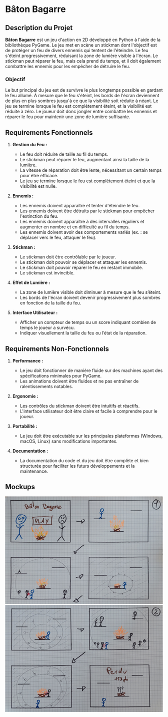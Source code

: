 # Bâton Bagarre

## Description du Projet

**Bâton Bagarre** est un jeu d'action en 2D développé en Python à l'aide de la bibliothèque PyGame. Le jeu met en scène un stickman dont l'objectif est de protéger un feu de divers ennemis qui tentent de l'éteindre. Le feu s'éteint progressivement, réduisant la zone de lumière visible à l'écran. Le stickman peut réparer le feu, mais cela prend du temps, et il doit également combattre les ennemis pour les empêcher de détruire le feu.

### Objectif

Le but principal du jeu est de survivre le plus longtemps possible en gardant le feu allumé. À mesure que le feu s'éteint, les bords de l'écran deviennent de plus en plus sombres jusqu'à ce que la visibilité soit réduite à néant. Le jeu se termine lorsque le feu est complètement éteint, et la visibilité est réduite à zéro. Le joueur doit donc jongler entre combattre les ennemis et réparer le feu pour maintenir une zone de lumière suffisante.

## Requirements Fonctionnels

1. **Gestion du Feu :**
    - Le feu doit réduire de taille au fil du temps.
    - Le stickman peut réparer le feu, augmentant ainsi la taille de la lumière.
    - La vitesse de réparation doit être lente, nécessitant un certain temps pour être efficace.
    - Le jeu se termine lorsque le feu est complètement éteint et que la visibilité est nulle.

2. **Ennemis :**
    - Les ennemis doivent apparaître et tenter d'éteindre le feu.
    - Les ennemis doivent être détruits par le stickman pour empêcher l'extinction du feu.
    - Les ennemis doivent apparaître à des intervalles réguliers et augmenter en nombre et en difficulté au fil du temps.
    - Les ennemis doivent avoir des comportements variés (ex. : se déplacer vers le feu, attaquer le feu).

3. **Stickman :**
    - Le stickman doit être contrôlable par le joueur.
    - Le stickman doit pouvoir se déplacer et attaquer les ennemis.
    - Le stickman doit pouvoir réparer le feu en restant immobile.
    - Le stickman est invincible.

4. **Effet de Lumière :**
    - La zone de lumière visible doit diminuer à mesure que le feu s’éteint.
    - Les bords de l'écran doivent devenir progressivement plus sombres en fonction de la taille du feu.

5. **Interface Utilisateur :**
    - Afficher un compteur de temps ou un score indiquant combien de temps le joueur a survécu.
    - Indiquer visuellement la taille du feu ou l’état de la réparation.

## Requirements Non-Fonctionnels

1. **Performance :**
    - Le jeu doit fonctionner de manière fluide sur des machines ayant des spécifications minimales pour PyGame.
    - Les animations doivent être fluides et ne pas entraîner de ralentissements notables.

2. **Ergonomie :**
    - Les contrôles du stickman doivent être intuitifs et réactifs.
    - L'interface utilisateur doit être claire et facile à comprendre pour le joueur.

3. **Portabilité :**
    - Le jeu doit être exécutable sur les principales plateformes (Windows, macOS, Linux) sans modifications importantes.

4. **Documentation :**
    - La documentation du code et du jeu doit être complète et bien structurée pour faciliter les futurs développements et la maintenance.

## Mockups
<img src="Mockup/Mockup_Part1.jpg">
<img src="Mockup/Mockup_Part2.jpg">
